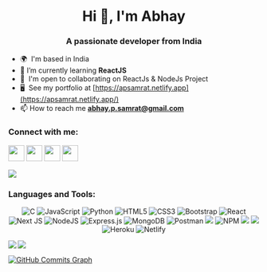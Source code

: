 <h1 align="center">Hi 👋, I'm Abhay</h1>
<h3 align="center">A passionate developer from India</h3>

<!-- <p align="left"> <img src="https://komarev.com/ghpvc/?username=abhaypsamrat&label=Profile%20views&color=0e75b6&style=flat" alt="abhaypsamrat" /> </p> -->

*  🌍  I'm based in India
*   🌱  I’m currently learning **ReactJS**
*  🤝  I'm open to collaborating on ReactJs & NodeJs Project
*  🖥️  See my portfolio at [https://apsamrat.netlify.app](https://apsamrat.netlify.app/)
*   📫  How to reach me **abhay.p.samrat@gmail.com**

<!-- - ⚡ Fun fact **Regular learner** -->

<h3 align="left">Connect with me:</h3>

<p align="left"> <a href="http://www.instagram.com/abhaypsamrat" target="_blank" rel="noreferrer"><img src="https://raw.githubusercontent.com/danielcranney/readme-generator/main/public/icons/socials/instagram.svg" width="32" height="32" /></a> <a href="https://www.linkedin.com/in/abhaypsamrat" target="_blank" rel="noreferrer"><img src="https://raw.githubusercontent.com/danielcranney/readme-generator/main/public/icons/socials/linkedin.svg" width="32" height="32" /></a> <a href="https://www.stackoverflow.com/users/abhaypsamrat" target="_blank" rel="noreferrer"><img src="https://raw.githubusercontent.com/danielcranney/readme-generator/main/public/icons/socials/stackoverflow.svg" width="32" height="32" /></a> <a href="https://www.twitter.com/abhaypsamrat" target="_blank" rel="noreferrer"><img src="https://raw.githubusercontent.com/danielcranney/readme-generator/main/public/icons/socials/twitter.svg" width="32" height="32" /></a></p>
                 
<a href="https://www.twitter.com/abhaypsamrat" target="_blank" rel="noreferrer"><img
src="https://img.shields.io/twitter/follow/abhaypsamrat?logo=twitter&style=for-the-badge&color=0891b2&labelColor=1c1917"
/></a>                  
                

<h3 align="left">Languages and Tools:</h3>
<div align="center">
  
![C](https://img.shields.io/badge/c-%2300599C.svg?style=for-the-badge&logo=c&logoColor=white)
![JavaScript](https://img.shields.io/badge/javascript-%23323330.svg?style=for-the-badge&logo=javascript&logoColor=%23F7DF1E)
![Python](https://img.shields.io/badge/python-3670A0?style=for-the-badge&logo=python&logoColor=ffdd54)
![HTML5](https://img.shields.io/badge/html5-%23E34F26.svg?style=for-the-badge&logo=html5&logoColor=white)
![CSS3](https://img.shields.io/badge/css3-%231572B6.svg?style=for-the-badge&logo=css3&logoColor=white)
![Bootstrap](https://img.shields.io/badge/bootstrap-%23563D7C.svg?style=for-the-badge&logo=bootstrap&logoColor=white)
![React](https://img.shields.io/badge/react-%2320232a.svg?style=for-the-badge&logo=react&logoColor=%2361DAFB)
![Next JS](https://img.shields.io/badge/Next-black?style=for-the-badge&logo=next.js&logoColor=white)
![NodeJS](https://img.shields.io/badge/node.js-6DA55F?style=for-the-badge&logo=node.js&logoColor=white)
![Express.js](https://img.shields.io/badge/express.js-%23404d59.svg?style=for-the-badge&logo=express&logoColor=%2361DAFB)
![MongoDB](https://img.shields.io/badge/MongoDB-%234ea94b.svg?style=for-the-badge&logo=mongodb&logoColor=white)
![Postman](https://img.shields.io/badge/Postman-FF6C37?style=for-the-badge&logo=postman&logoColor=white)
![](https://img.shields.io/badge/React--Router--dom-696969?style=for-the-badge&logo=react&logoColor=white)
![NPM](https://img.shields.io/badge/NPM-%23000000.svg?style=for-the-badge&logo=npm&logoColor=white)
![](https://img.shields.io/badge/Git-F05032?style=for-the-badge&logo=git&logoColor=white)
![](https://img.shields.io/badge/Github-000000?style=for-the-badge&logo=github&logoColor=white)
![Heroku](https://img.shields.io/badge/heroku-%23430098.svg?style=for-the-badge&logo=heroku&logoColor=white)
![Netlify](https://img.shields.io/badge/netlify-%23000000.svg?style=for-the-badge&logo=netlify&logoColor=#00C7B7)

 </div>


<a href="https://github.com/abhaypsamrat/convoychat">
<img align="center" src="https://github-readme-stats.vercel.app/api/top-langs/?username=abhaypsamrat&theme=merko" />
</a>
<a href="https://github.com/abhaypsamrat/github-readme-stats">
<img align="left" src="https://github-readme-stats.vercel.app/api?username=abhaypsamrat&count_private=true&show_icons=true&theme=merko" />
</a>

<a href="http://www.github.com/abhaypsamrat"><img src="https://activity-graph.herokuapp.com/graph?username=abhaypsamrat&bg_color=1c1917&color=ffffff&line=0891b2&point=ffffff&area_color=1c1917&area=true&hide_border=true&custom_title=GitHub%20Commits%20Graph" alt="GitHub Commits Graph" /></a>
